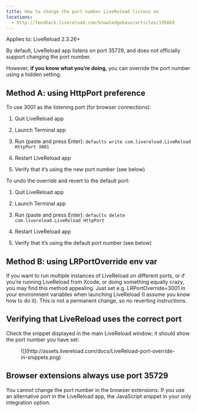 ```yaml
---
title: How to change the port number LiveReload listens on
locations:
  - http://feedback.livereload.com/knowledgebase/articles/195869
---
```


Applies to: LiveReload 2.3.26+

By default, LiveReload app listens on port 35729, and does not officially support changing the port number.

However, **if you know what you’re doing**, you can override the port number using a hidden setting.

## Method A: using HttpPort preference

To use 3001 as the listening port (for browser connections):

1.  Quit LiveReload app

2.  Launch Terminal app

3.  Run (paste and press Enter): `defaults write com.livereload.LiveReload HttpPort 3001`

4.  Restart LiveReload app

5.  Verify that it’s using the new port number (see below)

To undo the override and revert to the default port:

1.  Quit LiveReload app

2.  Launch Terminal app

3.  Run (paste and press Enter): `defaults delete com.livereload.LiveReload HttpPort`

4.  Restart LiveReload app

5.  Verify that it’s using the default port number (see below)

## Method B: using LRPortOverride env var

If you want to run multiple instances of LiveReload on different ports, or if you’re running LiveReload from Xcode, or doing something equally crazy, you may find this method appealing. Just set e.g. LRPortOverride=3001 in your environment variables when launching LiveReload (I assume you know how to do it). This is not a permanent change, so no reverting instructions.

## Verifying that LiveReload uses the correct port

Check the snippet displayed in the main LiveReload window; it should show the port number you have set:

<figure>
![](http://assets.livereload.com/docs/LiveReload-port-override-in-snippets.png)</figure>

## Browser extensions always use port 35729

You cannot change the port number in the browser extensions. If you use an alternative port in the LiveReload app, the JavaScript snippet in your only integration option.